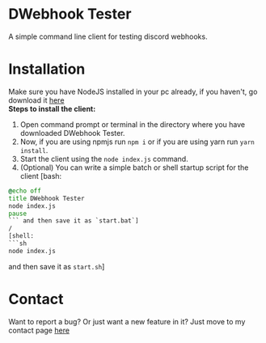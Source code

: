 # DWebhook Tester
A simple command line client for testing discord webhooks.
# Installation
Make sure you have NodeJS installed in your pc already, if you haven't, go download it [here](https://nodejs.org/)    
**Steps to install the client:**   
1. Open command prompt or terminal in the directory where you have downloaded DWebhook Tester.
2. Now, if you are using npmjs run `npm i` or if you are using yarn run `yarn install`.
3. Start the client using the `node index.js` command.
4. (Optional) You can write a simple batch or shell startup script for the client [bash: 
```bat
@echo off
title DWebhook Tester
node index.js
pause
``` and then save it as `start.bat`]
/
[shell: 
```sh
node index.js
``` 
and then save it as `start.sh`]
# Contact
Want to report a bug? Or just want a new feature in it? Just move to my contact page [here](http://contact.phoenix852.rf.md/)
